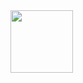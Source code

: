 <img src="[![Screenshot-48.png](https://i.postimg.cc/BQ0qD0Vt/Screenshot-48.png)](https://postimg.cc/Wt5LLQjP)" width="100" height="100">
